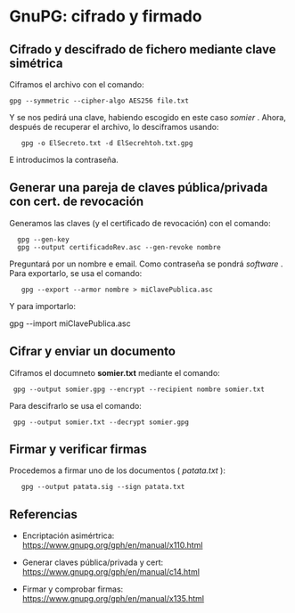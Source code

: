 # GnuPG: cifrado y firmado

## Cifrado y descifrado de fichero mediante clave simétrica
Ciframos el archivo con el comando:

	gpg --symmetric --cipher-algo AES256 file.txt

Y se nos pedirá una clave, habiendo escogido en este caso _somier_ .
Ahora, después de recuperar el archivo, lo desciframos usando:

       gpg -o ElSecreto.txt -d ElSecrehtoh.txt.gpg
       
E introducimos la contraseña.

## Generar una pareja de claves pública/privada con cert. de revocación
Generamos las claves (y el certificado de revocación) con el comando:

	  gpg --gen-key
	  gpg --output certificadoRev.asc --gen-revoke nombre

Preguntará por un nombre e email. Como contraseña se pondrá _software_ . Para exportarlo, se usa el comando:

	   gpg --export --armor nombre > miClavePublica.asc

Y para importarlo:

  gpg --import miClavePublica.asc


## Cifrar y enviar un documento
Ciframos el documneto __somier.txt__ mediante el comando:

	 gpg --output somier.gpg --encrypt --recipient nombre somier.txt

Para descifrarlo se usa el comando:

     gpg --output somier.txt --decrypt somier.gpg

## Firmar y verificar firmas

Procedemos a firmar uno de los documentos ( _patata.txt_ ):

	   gpg --output patata.sig --sign patata.txt


## Referencias
* Encriptación asimértrica: https://www.gnupg.org/gph/en/manual/x110.html

* Generar claves pública/privada y cert: https://www.gnupg.org/gph/en/manual/c14.html

* Firmar y comprobar firmas: https://www.gnupg.org/gph/en/manual/x135.html
